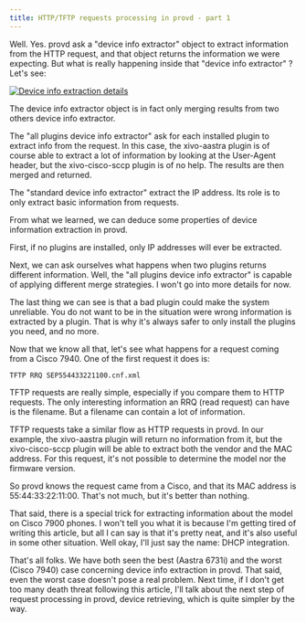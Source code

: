 ```yaml
---
title: HTTP/TFTP requests processing in provd - part 1
---
```


Well. Yes. provd ask a "device info extractor" object to extract information from the HTTP request,
and that object returns the information we were expecting. But what is really happening inside that
"device info extractor" ? Let's see:

[![Device info extraction
details](/images/blog/provd/provd-dev-info-extraction-details_m.jpg 'Device info extraction details, fév. 2012')](/images/blog/provd/provd-dev-info-extraction-details.png 'Device info extraction details')

The device info extractor object is in fact only merging results from two others device info
extractor.

The "all plugins device info extractor" ask for each installed plugin to extract info from the
request. In this case, the xivo-aastra plugin is of course able to extract a lot of information by
looking at the User-Agent header, but the xivo-cisco-sccp plugin is of no help. The results are then
merged and returned.

The "standard device info extractor" extract the IP address. Its role is to only extract basic
information from requests.

From what we learned, we can deduce some properties of device information extraction in provd.

First, if no plugins are installed, only IP addresses will ever be extracted.

Next, we can ask ourselves what happens when two plugins returns different information. Well, the
"all plugins device info extractor" is capable of applying different merge strategies. I won't go
into more details for now.

The last thing we can see is that a bad plugin could make the system unreliable. You do not want to
be in the situation were wrong information is extracted by a plugin. That is why it's always safer
to only install the plugins you need, and no more.

Now that we know all that, let's see what happens for a request coming from a Cisco 7940. One of the
first request it does is:

```
TFTP RRQ SEP554433221100.cnf.xml
```

TFTP requests are really simple, especially if you compare them to HTTP requests. The only
interesting information an RRQ (read request) can have is the filename. But a filename can contain a
lot of information.

TFTP requests take a similar flow as HTTP requests in provd. In our example, the xivo-aastra plugin
will return no information from it, but the xivo-cisco-sccp plugin will be able to extract both the
vendor and the MAC address. For this request, it's not possible to determine the model nor the
firmware version.

So provd knows the request came from a Cisco, and that its MAC address is 55:44:33:22:11:00. That's
not much, but it's better than nothing.

That said, there is a special trick for extracting information about the model on Cisco 7900 phones.
I won't tell you what it is because I'm getting tired of writing this article, but all I can say is
that it's pretty neat, and it's also useful in some other situation. Well okay, I'll just say the
name: DHCP integration.

That's all folks. We have both seen the best (Aastra 6731i) and the worst (Cisco 7940) case
concerning device info extraction in provd. That said, even the worst case doesn't pose a real
problem. Next time, if I don't get too many death threat following this article, I'll talk about the
next step of request processing in provd, device retrieving, which is quite simpler by the way.
